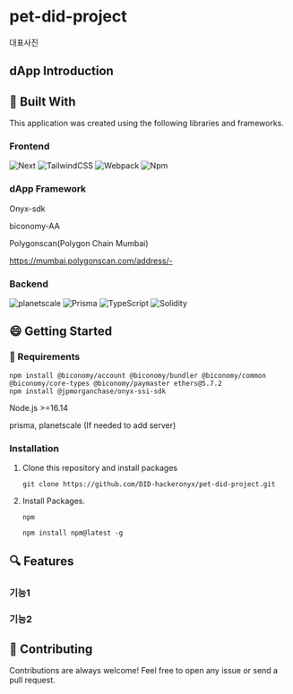 # pet-did-project

대표사진

## dApp Introduction


## :hammer: Built With

This application was created using the following libraries and frameworks. 

### Frontend

![Next](https://img.shields.io/badge/Next.js-%2320232a.svg?style=for-the-badge&logo=Next.js&logoColor=%2361DAFB)
![TailwindCSS](https://img.shields.io/badge/tailwindcss-%2338B2AC.svg?style=for-the-badge&logo=tailwind-css&logoColor=white)
![Webpack](https://img.shields.io/badge/webpack-%238DD6F9.svg?style=for-the-badge&logo=webpack&logoColor=black)
![Npm](https://img.shields.io/badge/Npm-%232C8EBB.svg?style=for-the-badge&logo=Npm&logoColor=white)

### dApp Framework

Onyx-sdk

biconomy-AA

Polygonscan(Polygon Chain Mumbai)

https://mumbai.polygonscan.com/address/-

### Backend

![planetscale](https://img.shields.io/badge/PlanetScale-%230db7ed.svg?style=for-the-badge&logo=planetscale&logoColor=white)
![Prisma](https://img.shields.io/badge/Prisma-039BE5?style=for-the-badge&logo=Prisma&logoColor=white)
![TypeScript](https://img.shields.io/badge/typescript-%23007ACC.svg?style=for-the-badge&logo=typescript&logoColor=white)
![Solidity](https://img.shields.io/badge/Solidity-%23363636.svg?style=for-the-badge&logo=solidity&logoColor=white)

## :smile: Getting Started

### :battery: Requirements

```
npm install @biconomy/account @biconomy/bundler @biconomy/common @biconomy/core-types @biconomy/paymaster ethers@5.7.2
npm install @jpmorganchase/onyx-ssi-sdk
```

Node.js >=16.14

prisma, planetscale (If needed to add server)

### Installation

1. Clone this repository and install packages
   ```
   git clone https://github.com/DID-hackeronyx/pet-did-project.git
   ```
2. Install Packages.
   ```
   npm
   ```
   ```
   npm install npm@latest -g
   ```

## :mag: Features


### 기능1



### 기능2



## 🎯 Contributing
Contributions are always welcome! Feel free to open any issue or send a pull request.
